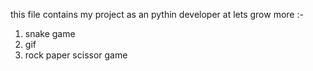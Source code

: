 this file contains my project as an pythin developer at lets grow more :-
1) snake game
2) gif
3) rock paper scissor game 
